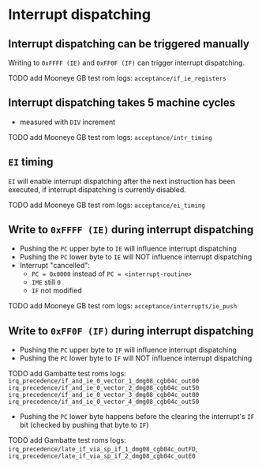 
# Interrupt dispatching


## Interrupt dispatching can be triggered manually

Writing to `0xFFFF (IE)` and `0xFF0F (IF)` can trigger interrupt dispatching.

TODO add Mooneye GB test rom logs:
`acceptance/if_ie_registers`


## Interrupt dispatching takes 5 machine cycles

* measured with `DIV` increment

TODO add Mooneye GB test rom logs:
`acceptance/intr_timing`


## `EI` timing

`EI` will enable interrupt dispatching after the next instruction has been
executed,
if interrupt dispatching is currently disabled.

TODO add Mooneye GB test rom logs:
`acceptance/ei_timing`


## Write to `0xFFFF (IE)` during interrupt dispatching

* Pushing the `PC` upper byte to `IE` will influence interrupt dispatching
* Pushing the `PC` lower byte to `IE` will NOT influence interrupt dispatching
* Interrupt "cancelled":
    * `PC = 0x0000` instead of `PC = <interrupt-routine>`
    * `IME` still `0`
    * `IF` not modified

TODO add Mooneye GB test rom logs:
`acceptance/interrupts/ie_push`


## Write to `0xFF0F (IF)` during interrupt dispatching

* Pushing the `PC` upper byte to `IF` will influence interrupt dispatching
* Pushing the `PC` lower byte to `IF` will NOT influence interrupt dispatching

TODO add Gambatte test roms logs:
`irq_precedence/if_and_ie_0_vector_1_dmg08_cgb04c_out00`
`irq_precedence/if_and_ie_0_vector_2_dmg08_cgb04c_out50`
`irq_precedence/if_and_ie_0_vector_3_dmg08_cgb04c_out00`
`irq_precedence/if_and_ie_0_vector_4_dmg08_cgb04c_out50`

* Pushing the `PC` lower byte happens before the clearing the interrupt's
  `IF` bit
  (checked by pushing that byte to `IF`)

TODO add Gambatte test roms logs:
`irq_precedence/late_if_via_sp_if_1_dmg08_cgb04c_outFD`,
`irq_precedence/late_if_via_sp_if_2_dmg08_cgb04c_outE0`
